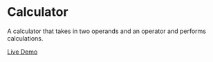 # Calculator

A calculator that takes in two operands and an operator and performs calculations. 

[Live Demo](http://ekwon86.github.io/calculator)
